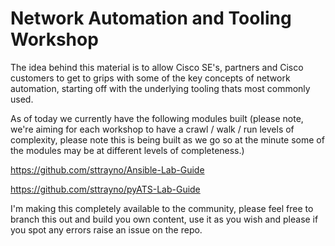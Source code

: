 # Network Automation and Tooling Workshop

The idea behind this material is to allow Cisco SE's, partners and Cisco customers to get to grips with some of the key concepts of network automation, starting off with the underlying tooling thats most commonly used.

As of today we currently have the following modules built (please note, we're aiming for each workshop to have a crawl / walk / run levels of complexity, please note this is being built as we go so at the minute some of the modules may be at different levels of completeness.)

https://github.com/sttrayno/Ansible-Lab-Guide

https://github.com/sttrayno/pyATS-Lab-Guide

I'm making this completely available to the community, please feel free to branch this out and build you own content, use it as you wish and please if you spot any errors raise an issue on the repo.

